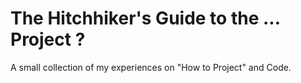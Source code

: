 # The Hitchhiker's Guide to the ... Project ?

A small collection of my experiences on "How to Project" and Code.  
